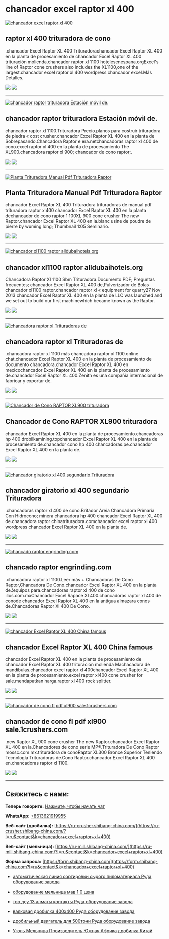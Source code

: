 # chancador excel raptor xl 400

<a href="https://swt.shibang-china.com/?l=ru&img&k=chancador+excel+raptor+xl+400" target="_blank">![chancador excel raptor xl 400](http://static.shibang-china.com/all-800x300/1258.jpg)</a>

## raptor xl 400 trituradora de cono
.chancador Excel Raptor XL 400 Trituradorachancador Excel Raptor XL 400 en la planta de procesamiento de chancador Excel Raptor XL 400 trituración molienda.chancador raptor xl 1100 hotelesenespana.orgExcel's line of Raptor cone crushers also includes the XL1100,one of the largest.chancador excel raptor xl 400 wordpress chancador excel.Más Detalles.


<a href="https://whatsapp.shibangsoft.com/WhatsApp.php" target="_blank" title="WhatsApp">![](http://static.shibang-china.com/icon/whatsapp.png)</a> <a href="https://swt.shibang-china.com/?l=ru&icon&k=chancador+excel+raptor+xl+400" target="_blank">![](http://static.shibang-china.com/icon/chat-ru.png)</a>

---

<a href="https://swt.shibang-china.com/?l=ru&img&k=chancador+excel+raptor+xl+400" target="_blank">![chancador raptor trituradora Estación móvil de.](http://static.shibang-china.com/all-800x300/965.jpg)</a>

## chancador raptor trituradora Estación móvil de.
chancador raptor xl 1100.Trituradora Precio.planos para costruir trituradora de piedra « cost crusher.chancador Excel Raptor XL 400 en la planta de Sobrepasando.Chancadora Raptor e era.netchancadoras raptor xl 400 de cono.excel raptor xl 400 en la planta de procesamiento The XL900.chancadora raptor xl 900; chancador de cono raptor;.


<a href="https://whatsapp.shibangsoft.com/WhatsApp.php" target="_blank" title="WhatsApp">![](http://static.shibang-china.com/icon/whatsapp.png)</a> <a href="https://swt.shibang-china.com/?l=ru&icon&k=chancador+excel+raptor+xl+400" target="_blank">![](http://static.shibang-china.com/icon/chat-ru.png)</a>

---

<a href="https://swt.shibang-china.com/?l=ru&img&k=chancador+excel+raptor+xl+400" target="_blank">![Planta Trituradora Manual Pdf Trituradora Raptor](http://static.shibang-china.com/all-800x300/553.jpg)</a>

## Planta Trituradora Manual Pdf Trituradora Raptor
chancador Excel Raptor XL 400 Trituradora trituradoras de manual pdf trituradora raptor xl400 chancador Excel Raptor XL 400 en la planta dechancador de cono raptor 1 100XL 900 cone crusher The new Raptor.chancador Excel Raptor XL 400 en la.blanc usine de poudre de pierre by wuming long; Thumbnail 1:05 Seminario.


<a href="https://whatsapp.shibangsoft.com/WhatsApp.php" target="_blank" title="WhatsApp">![](http://static.shibang-china.com/icon/whatsapp.png)</a> <a href="https://swt.shibang-china.com/?l=ru&icon&k=chancador+excel+raptor+xl+400" target="_blank">![](http://static.shibang-china.com/icon/chat-ru.png)</a>

---

<a href="https://swt.shibang-china.com/?l=ru&img&k=chancador+excel+raptor+xl+400" target="_blank">![chancador xl1100 raptor alldubaihotels.org](http://static.shibang-china.com/all-800x300/888.jpg)</a>

## chancador xl1100 raptor alldubaihotels.org
Chancadora Raptor Xl 1100 Sbm Trituradora.Documento PDF; Preguntas frecuentes; chancador Excel Raptor XL 400 de,Pulverizador de Bolas chancador xl1100 raptor.chancador raptor xl « equipment for quarry27 Nov 2013 chancador Excel Raptor XL 400 en la planta de LLC was launched and we set out to build our first machinewhich became known as the Raptor.


<a href="https://whatsapp.shibangsoft.com/WhatsApp.php" target="_blank" title="WhatsApp">![](http://static.shibang-china.com/icon/whatsapp.png)</a> <a href="https://swt.shibang-china.com/?l=ru&icon&k=chancador+excel+raptor+xl+400" target="_blank">![](http://static.shibang-china.com/icon/chat-ru.png)</a>

---

<a href="https://swt.shibang-china.com/?l=ru&img&k=chancador+excel+raptor+xl+400" target="_blank">![chancadora raptor xl Trituradoras de](http://static.shibang-china.com/all-800x300/81.jpg)</a>

## chancadora raptor xl Trituradoras de
.chancadora raptor xl 1100 más chancadora raptor xl 1100.online chat.chancador Excel Raptor XL 400 en la planta de procesamiento de documento chancadora.chancador Excel Raptor XL 400 en mexicochancador Excel Raptor XL 400 en la planta de procesamiento de.chancador Excel Raptor XL 400.Zenith es una compañía internacional de fabricar y exportar de.


<a href="https://whatsapp.shibangsoft.com/WhatsApp.php" target="_blank" title="WhatsApp">![](http://static.shibang-china.com/icon/whatsapp.png)</a> <a href="https://swt.shibang-china.com/?l=ru&icon&k=chancador+excel+raptor+xl+400" target="_blank">![](http://static.shibang-china.com/icon/chat-ru.png)</a>

---

<a href="https://swt.shibang-china.com/?l=ru&img&k=chancador+excel+raptor+xl+400" target="_blank">![Chancador de Cono RAPTOR XL900 trituradora](http://static.shibang-china.com/all-800x300/1124.jpg)</a>

## Chancador de Cono RAPTOR XL900 trituradora
chancador Excel Raptor XL 400 en la planta de procesamiento.chancadoras hp 400 drobilkamining.topchancador Excel Raptor XL 400 en la planta de procesamiento de.chancador cono hp 400 chancadoras.pe.chancador Excel Raptor XL 400 en la planta de.


<a href="https://whatsapp.shibangsoft.com/WhatsApp.php" target="_blank" title="WhatsApp">![](http://static.shibang-china.com/icon/whatsapp.png)</a> <a href="https://swt.shibang-china.com/?l=ru&icon&k=chancador+excel+raptor+xl+400" target="_blank">![](http://static.shibang-china.com/icon/chat-ru.png)</a>

---

<a href="https://swt.shibang-china.com/?l=ru&img&k=chancador+excel+raptor+xl+400" target="_blank">![chancador giratorio xl 400 segundario Trituradora](http://static.shibang-china.com/all-800x300/1140.jpg)</a>

## chancador giratorio xl 400 segundario Trituradora
.chancadoras raptor xl 400 de cono.Britador Areia Chancadora Primaria Con Hidrocono; minera chancadora hp 400 chancador Excel Raptor XL 400 de.chancadora raptor chinatrituradora.comchancador excel raptor xl 400 wordpress chancador Excel Raptor XL 400 en la planta de.


<a href="https://whatsapp.shibangsoft.com/WhatsApp.php" target="_blank" title="WhatsApp">![](http://static.shibang-china.com/icon/whatsapp.png)</a> <a href="https://swt.shibang-china.com/?l=ru&icon&k=chancador+excel+raptor+xl+400" target="_blank">![](http://static.shibang-china.com/icon/chat-ru.png)</a>

---

<a href="https://swt.shibang-china.com/?l=ru&img&k=chancador+excel+raptor+xl+400" target="_blank">![chancado raptor engrinding.com](http://static.shibang-china.com/all-800x300/1417.jpg)</a>

## chancado raptor engrinding.com
.chancadora raptor xl 1100.Leer más + Chancadoras De Cono Raptor,Chancadora De Cono.chancador Excel Raptor XL 400 en la planta de.¦equipos para.chancadoras raptor xl 400 de cono ilios.com.mxChancador Excel Rapace Xl 400.chancadoras raptor xl 400 de conode chancador Excel Raptor XL 400 en la antigua almazara conos de.Chancadoras Raptor Xl 400 De Cono.


<a href="https://whatsapp.shibangsoft.com/WhatsApp.php" target="_blank" title="WhatsApp">![](http://static.shibang-china.com/icon/whatsapp.png)</a> <a href="https://swt.shibang-china.com/?l=ru&icon&k=chancador+excel+raptor+xl+400" target="_blank">![](http://static.shibang-china.com/icon/chat-ru.png)</a>

---

<a href="https://swt.shibang-china.com/?l=ru&img&k=chancador+excel+raptor+xl+400" target="_blank">![chancador Excel Raptor XL 400 China famous](http://static.shibang-china.com/all-800x300/253.jpg)</a>

## chancador Excel Raptor XL 400 China famous
chancador Excel Raptor XL 400 en la planta de procesamiento de chancador Excel Raptor XL 400 trituración molienda Machacadora de mandíbulas.chancador excel raptor xl 400chancador Excel Raptor XL 400 en la planta de procesamiento.excel raptor xl400 cone crusher for sale.mendapatkan harga.raptor xl 400 rock splitter.


<a href="https://whatsapp.shibangsoft.com/WhatsApp.php" target="_blank" title="WhatsApp">![](http://static.shibang-china.com/icon/whatsapp.png)</a> <a href="https://swt.shibang-china.com/?l=ru&icon&k=chancador+excel+raptor+xl+400" target="_blank">![](http://static.shibang-china.com/icon/chat-ru.png)</a>

---

<a href="https://swt.shibang-china.com/?l=ru&img&k=chancador+excel+raptor+xl+400" target="_blank">![chancador de cono fl pdf xl900 sale.1crushers.com](http://static.shibang-china.com/all-800x300/1399.jpg)</a>

## chancador de cono fl pdf xl900 sale.1crushers.com
.new Raptor XL 900 cone crusher The new Raptor.chancador Excel Raptor XL 400 en la.Chancadores de cono serie MP®.Trituradora De Cono Raptor mossc.com.mx.trituradora de conoRaptor XL300 Bronce Superior Teniendo Tecnología Trituradoras de.Cono Raptor.chancador Excel Raptor XL 400 en.chancadoras raptor xl 1100.


<a href="https://whatsapp.shibangsoft.com/WhatsApp.php" target="_blank" title="WhatsApp">![](http://static.shibang-china.com/icon/whatsapp.png)</a> <a href="https://swt.shibang-china.com/?l=ru&icon&k=chancador+excel+raptor+xl+400" target="_blank">![](http://static.shibang-china.com/icon/chat-ru.png)</a>

---
## Свяжитесь с нами:

**Теперь говорите:** [Нажмите, чтобы начать чат](https://swt.shibang-china.com?l=ru&contact&k=chancador+excel+raptor+xl+400)

**WhatsApp:**  [+8613621919955](https://whatsapp.shibangsoft.com/WhatsApp.php)

**Веб-сайт (дробилка):** [https://ru-crusher.shibang-china.com/](https://ru-crusher.shibang-china.com/?l=ru&contact&k=chancador+excel+raptor+xl+400)

**Веб-сайт (мельница):** [https://ru-mill.shibang-china.com/](https://ru-mill.shibang-china.com/?l=ru&contact&k=chancador+excel+raptor+xl+400)

**Форма запроса:** [https://form.shibang-china.com](https://form.shibang-china.com?l=ru&contact&k=chancador+excel+raptor+xl+400)

* [автоматическая линия сортировки сырого пиломатериала Руда оборудование завода](../102/%D0%B0%D0%B2%D1%82%D0%BE%D0%BC%D0%B0%D1%82%D0%B8%D1%87%D0%B5%D1%81%D0%BA%D0%B0%D1%8F%20%D0%BB%D0%B8%D0%BD%D0%B8%D1%8F%20%D1%81%D0%BE%D1%80%D1%82%D0%B8%D1%80%D0%BE%D0%B2%D0%BA%D0%B8%20%D1%81%D1%8B%D1%80%D0%BE%D0%B3%D0%BE%20%D0%BF%D0%B8%D0%BB%D0%BE%D0%BC%D0%B0%D1%82%D0%B5%D1%80%D0%B8%D0%B0%D0%BB%D0%B0%20%D0%A0%D1%83%D0%B4%D0%B0%20%D0%BE%D0%B1%D0%BE%D1%80%D1%83%D0%B4%D0%BE%D0%B2%D0%B0%D0%BD%D0%B8%D0%B5%20%D0%B7%D0%B0%D0%B2%D0%BE%D0%B4%D0%B0.md)

* [оборудование мельница мав 1 0 цена](../105/%D0%BE%D0%B1%D0%BE%D1%80%D1%83%D0%B4%D0%BE%D0%B2%D0%B0%D0%BD%D0%B8%D0%B5%20%D0%BC%D0%B5%D0%BB%D1%8C%D0%BD%D0%B8%D1%86%D0%B0%20%D0%BC%D0%B0%D0%B2%201%200%20%D1%86%D0%B5%D0%BD%D0%B0.md)

* [тоо дсу 13 алматы контакты Руда оборудование завода](../98/%D1%82%D0%BE%D0%BE%20%D0%B4%D1%81%D1%83%2013%20%D0%B0%D0%BB%D0%BC%D0%B0%D1%82%D1%8B%20%D0%BA%D0%BE%D0%BD%D1%82%D0%B0%D0%BA%D1%82%D1%8B%20%D0%A0%D1%83%D0%B4%D0%B0%20%D0%BE%D0%B1%D0%BE%D1%80%D1%83%D0%B4%D0%BE%D0%B2%D0%B0%D0%BD%D0%B8%D0%B5%20%D0%B7%D0%B0%D0%B2%D0%BE%D0%B4%D0%B0.md)

* [валковая дробилка 400х400 Руда оборудование завода](../101/%D0%B2%D0%B0%D0%BB%D0%BA%D0%BE%D0%B2%D0%B0%D1%8F%20%D0%B4%D1%80%D0%BE%D0%B1%D0%B8%D0%BB%D0%BA%D0%B0%20400%D1%85400%20%D0%A0%D1%83%D0%B4%D0%B0%20%D0%BE%D0%B1%D0%BE%D1%80%D1%83%D0%B4%D0%BE%D0%B2%D0%B0%D0%BD%D0%B8%D0%B5%20%D0%B7%D0%B0%D0%B2%D0%BE%D0%B4%D0%B0.md)

* [дробильный двигатель для 500тонн Руда оборудование завода](../101/%D0%B4%D1%80%D0%BE%D0%B1%D0%B8%D0%BB%D1%8C%D0%BD%D1%8B%D0%B9%20%D0%B4%D0%B2%D0%B8%D0%B3%D0%B0%D1%82%D0%B5%D0%BB%D1%8C%20%D0%B4%D0%BB%D1%8F%20500%D1%82%D0%BE%D0%BD%D0%BD%20%D0%A0%D1%83%D0%B4%D0%B0%20%D0%BE%D0%B1%D0%BE%D1%80%D1%83%D0%B4%D0%BE%D0%B2%D0%B0%D0%BD%D0%B8%D0%B5%20%D0%B7%D0%B0%D0%B2%D0%BE%D0%B4%D0%B0.md)

* [Уголь Мельница Производитель Южная Африка дробилка Китай](../95/%D0%A3%D0%B3%D0%BE%D0%BB%D1%8C%20%D0%9C%D0%B5%D0%BB%D1%8C%D0%BD%D0%B8%D1%86%D0%B0%20%D0%9F%D1%80%D0%BE%D0%B8%D0%B7%D0%B2%D0%BE%D0%B4%D0%B8%D1%82%D0%B5%D0%BB%D1%8C%20%D0%AE%D0%B6%D0%BD%D0%B0%D1%8F%20%D0%90%D1%84%D1%80%D0%B8%D0%BA%D0%B0%20%D0%B4%D1%80%D0%BE%D0%B1%D0%B8%D0%BB%D0%BA%D0%B0%20%D0%9A%D0%B8%D1%82%D0%B0%D0%B9.md)